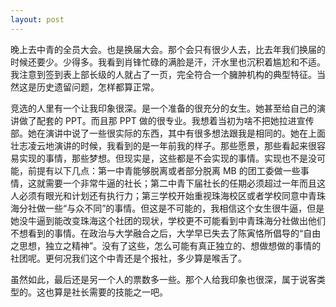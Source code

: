 ```yaml
---
layout: post
---
```


晚上去中青的全员大会。也是换届大会。那个会只有很少人去，比去年我们换届的时候还要少。少得多。我看到肖锋忙碌的满脸是汗，汗水里也沉积着尴尬和不适。我注意到签到表上部长级的人就占了一页，完全符合一个臃肿机构的典型特征。当然这是历史遗留问题，怎样都算正常。

竞选的人里有一个让我印象很深。是一个准备的很充分的女生。她甚至给自己的演讲做了配套的 PPT。而且那 PPT 做的很专业。我想着当初为啥不把她拉进宣传部。她在演讲中说了一些很实际的东西，其中有很多想法跟我是相同的。她在上面壮志凌云地演讲的时候，我看到的是一年前我的样子。那些愿景，那些看起来很容易实现的事情，那些梦想。但现实是，这些都是不会实现的事情。实现也不是没可能，前提有以下几点：第一中青能够脱离或者部分脱离 MB 的团工委做一些事情，这就需要一个非常牛逼的社长；第二中青下届社长的任期必须超过一年而且这人必须有眼光和计划还有执行力；第三学校开始重视珠海校区或者学校同意中青珠海分社做一些“与众不同”的事情。但这是不可能的，我相信这个女生很牛逼，但是她没牛逼到能改变珠海这个社团的现状，学校更不可能看到中青珠海分社做出他们不想看到的事情。在政治与大学融合之后，大学早已失去了陈寅恪所倡导的“自由之思想，独立之精神”。没有了这些，怎么可能有真正独立的、想做想做的事情的社团呢。更何况我们这个中青还是个报社，多少算是喉舌了。

<!-- 但我还是给她投了一票，因为她的头发跟pin蛮像的。 -->

虽然如此，最后还是另一个人的票数多一些。那个人给我印象也很深，属于说客类型的。这也算是社长需要的技能之一吧。
